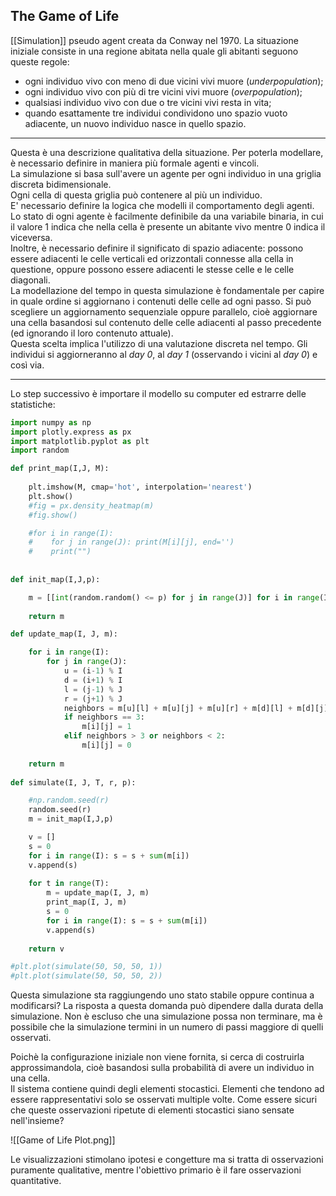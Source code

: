 ## The Game of Life ##
[[Simulation]] pseudo agent creata da Conway nel 1970.
La situazione iniziale consiste in una regione abitata nella quale gli abitanti seguono queste regole:
- ogni individuo vivo con meno di due vicini vivi muore (_underpopulation_);
- ogni individuo vivo con più di tre vicini vivi muore (_overpopulation_);
- qualsiasi individuo vivo con due o tre vicini vivi resta in vita;
- quando esattamente tre individui condividono uno spazio vuoto adiacente, un nuovo individuo nasce in quello spazio.<br />

---------------------------------------------------------------

Questa è una descrizione qualitativa della situazione. Per poterla modellare, è necessario definire in maniera più formale agenti e vincoli.<br />
La simulazione si basa sull'avere un agente per ogni individuo in una griglia discreta bidimensionale.<br />
Ogni cella di questa griglia può contenere al più un individuo.<br />
E' necessario definire la logica che modelli il comportamento degli agenti. Lo stato di ogni agente è facilmente definibile da una variabile binaria, in cui il valore $1$ indica che nella cella è presente un abitante vivo mentre $0$ indica il viceversa.<br />
Inoltre, è necessario definire il significato di spazio adiacente: possono essere adiacenti le celle verticali ed orizzontali connesse alla cella in questione, oppure possono essere adiacenti le stesse celle e le celle diagonali.<br />
La modellazione del tempo in questa simulazione è fondamentale per capire in quale ordine si aggiornano i contenuti delle celle ad ogni passo. Si può scegliere un aggiornamento sequenziale oppure parallelo, cioè aggiornare una cella basandosi sul contenuto delle celle adiacenti al passo precedente (ed ignorando il loro contenuto attuale).<br />
Questa scelta implica l'utilizzo di una valutazione discreta nel tempo. Gli individui si aggiorneranno al _day 0_, al _day 1_ (osservando i vicini al _day 0_) e così via.<br />

---------------------------------------------------------------

Lo step successivo è importare il modello su computer ed estrarre delle statistiche:

```python
import numpy as np
import plotly.express as px
import matplotlib.pyplot as plt
import random

def print_map(I,J, M):
    
    plt.imshow(M, cmap='hot', interpolation='nearest')
    plt.show()
    #fig = px.density_heatmap(m)
    #fig.show()

    #for i in range(I):
    #    for j in range(J): print(M[i][j], end='')
    #    print("")
        
        
def init_map(I,J,p):

    m = [[int(random.random() <= p) for j in range(J)] for i in range(I)]
    
    return m

def update_map(I, J, m):

    for i in range(I):
        for j in range(J):
            u = (i-1) % I
            d = (i+1) % I
            l = (j-1) % J
            r = (j+1) % J
            neighbors = m[u][l] + m[u][j] + m[u][r] + m[d][l] + m[d][j] + m[d][r] + m[i][l] + m[i][r]
            if neighbors == 3:
                m[i][j] = 1
            elif neighbors > 3 or neighbors < 2:
                m[i][j] = 0
    
    return m
    
def simulate(I, J, T, r, p):

    #np.random.seed(r)
    random.seed(r)
    m = init_map(I,J,p)

    v = []
    s = 0
    for i in range(I): s = s + sum(m[i])
    v.append(s)
    
    for t in range(T):
        m = update_map(I, J, m)
        print_map(I, J, m)
        s = 0
        for i in range(I): s = s + sum(m[i])
        v.append(s)
        
    return v

#plt.plot(simulate(50, 50, 50, 1))
#plt.plot(simulate(50, 50, 50, 2))
```

Questa simulazione sta raggiungendo uno stato stabile oppure continua a modificarsi? La risposta a questa domanda può dipendere dalla durata della simulazione. Non è escluso che una simulazione possa non terminare, ma è possibile che la simulazione termini in un numero di passi maggiore di quelli osservati. <br />

Poichè la configurazione iniziale non viene fornita, si cerca di costruirla approssimandola, cioè basandosi sulla probabilità di avere un individuo in una cella.<br />
Il sistema contiene quindi degli elementi stocastici. Elementi che tendono ad essere rappresentativi solo se osservati multiple volte. Come essere sicuri che queste osservazioni ripetute di elementi stocastici siano sensate nell'insieme?<br />

![[Game of Life Plot.png]]

Le visualizzazioni stimolano ipotesi e congetture ma si tratta di osservazioni puramente qualitative, mentre l'obiettivo primario è il fare osservazioni quantitative.
